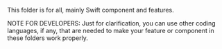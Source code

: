 This folder is for all, mainly Swift component and features.

NOTE FOR DEVELOPERS: Just for clarification, you can use other coding languages, if any, that are needed to make your feature or component in these folders work properly.
